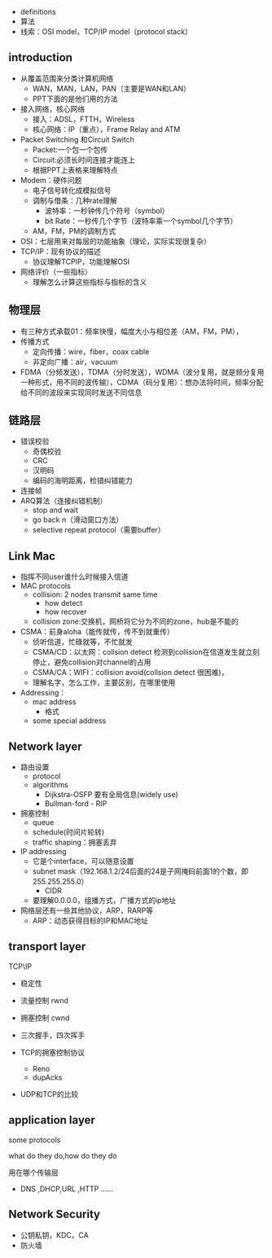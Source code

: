 * definitions
* 算法
* 线索：OSI model，TCP/IP model（protocol stack）

## introduction

* 从覆盖范围来分类计算机网络
  * WAN，MAN，LAN，PAN（主要是WAN和LAN）
  * PPT下面的是他们用的方法
* 接入网络，核心网络
  * 接入：ADSL，FTTH，Wireless
  * 核心网络：IP（重点），Frame Relay and ATM 
* Packet Switching 和Circuit Switch
  * Packet:一个包一个包传
  * Circuit:必须长时间连接才能连上
  * 根据PPT上表格来理解特点
* Modem：硬件问题
  * 电子信号转化成模拟信号
  * 调制与借条：几种rate理解
    * 波特率：一秒钟传几个符号（symbol）
    * bit Rate：一秒传几个字节（波特率乘一个symbol几个字节）
  * AM，FM，PM的调制方式
* OSI：七层用来对每层的功能抽象（理论，实际实现很复杂）
* TCP/IP：现有协议的描述
  * 协议理解TCPIP，功能理解OSI
* 网络评价（一些指标）
  * 理解怎么计算这些指标与指标的含义

## 物理层

* 有三种方式承载01：频率快慢，幅度大小与相位差（AM，FM，PM），
* 传播方式
  * 定向传播：wire，fiber，coax cable
  * 非定向广播：air，vacuum
* FDMA（分频发送），TDMA（分时发送），WDMA（波分复用，就是频分复用一种形式，用不同的波传输），CDMA（码分复用）：想办法将时间，频率分配给不同的波段来实现同时发送不同信息

## 链路层

* 错误校验
  * 奇偶校验
  * CRC
  * 汉明码
  * 编码的海明距离，检错纠错能力
* 连接帧
* ARQ算法（连接纠错机制）
  * stop and wait
  * go back n（滑动窗口方法）
  * selective repeat protocol（需要buffer）

## Link Mac

* 指挥不同user谁什么时候接入信道
* MAC  protocols
  * collision: 2 nodes transmit same time
    * how detect
    * how recover
  * collision zone:交换机，网桥将它分为不同的zone，hub是不能的
* CSMA：前身aloha（能传就传，传不到就重传）
  * 侦听信道，忙碌就等，不忙就发
  * CSMA/CD：以太网：collsion detect 检测到collision在信道发生就立刻停止，避免collision对channel的占用
  * CSMA/CA：WIFI：collision avoid(collsion detect 很困难)，
  * 理解名字，怎么工作，主要区别，在哪里使用
* Addressing：
  * mac address
    * 格式
  * some special address

## Network layer

* 路由设置
  * protocol
  * algorithms
    * Dijkstra-OSFP 要有全局信息(widely use)
    * Bullman-ford - RIP
* 拥塞控制
  * queue
  * schedule(时间片轮转)
  * traffic shaping：拥塞丢弃
* IP addressing
  * 它是个interface，可以随意设置
  * subnet mask（192.168.1.2/24后面的24是子网掩码前面1的个数，即255.255.255.0）
    * CIDR
  * 要理解0.0.0.0，组播方式，广播方式的ip地址
* 网络层还有一些其他协议，ARP，RARP等
  * ARP：动态获得目标的IP和MAC地址

## transport layer

TCP\IP

* 稳定性
* 流量控制 rwnd
* 拥塞控制 cwnd

* 三次握手，四次挥手
* TCP的拥塞控制协议
  * Reno
  * dupAcks
* UDP和TCP的比较

## application layer

some protocols

what do they do,how do they do

用在哪个传输层

* DNS ,DHCP,URL ,HTTP ……

## Network Security

* 公钥私钥，KDC，CA
* 防火墙